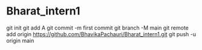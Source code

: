 ﻿# Bharat_intern1
git
init
git
add
A
git
commit
-m
first commit
git
branch
-M
main
git
remote
add
origin
https://github.com/BhavikaPachauri/Bharat_intern1.git
git
push
-u
origin
main

